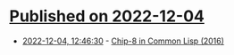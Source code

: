 # [Published on 2022-12-04](index.md)

* [2022-12-04, 12:46:30](https://news.ycombinator.com/item?id=33853195) - [Chip-8 in Common Lisp (2016)](https://stevelosh.com/blog/2016/12/chip8-cpu/)
